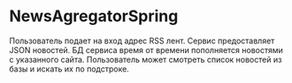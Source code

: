 # NewsAgregatorSpring

Пользователь подает на вход адрес RSS лент. Сервис предоставляет JSON новостей.
БД сервиса время от времени пополняется новостями с указанного сайта.
Пользователь может смотреть список новостей из базы и искать их по подстроке.
